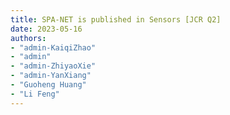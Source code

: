 ```yaml
---
title: SPA-NET is published in Sensors [JCR Q2]
date: 2023-05-16
authors: 
- "admin-KaiqiZhao"
- "admin"
- "admin-ZhiyaoXie"
- "admin-YanXiang"
- "Guoheng Huang"
- "Li Feng"
---
```

<!--more-->
